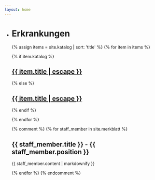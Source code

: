 ```yaml
---
layout: home
---
```

<ul class="posts">
  <li>
    <h1 id="posts-label">Erkrankungen</h1>
  </li>
{% assign items = site.katalog | sort: 'title' %}
{% for item in items %}

{% if item.katalog %}
<a class="post-link" href="{{ item.katalog | relative_url }}">
  <h2 class="post-title">{{ item.title | escape }}</h2>
</a>

{% else %}
<a href="katalog/{{ item.title | downcase  | replace: ' ', '-' }}.html"><h2 class="post-title">{{ item.title | escape }}</h2></a>
{% endif %}

{% endfor %}

{% comment %}
{% for staff_member in site.merkblatt %}
  <h2>{{ staff_member.title }} - {{ staff_member.position }}</h2>
  <p>{{ staff_member.content | markdownify }}</p>
{% endfor %}
{% endcomment %}